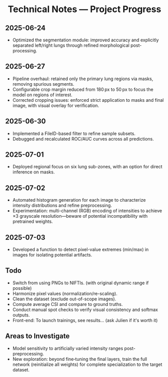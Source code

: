 <div align="center">

# Technical Notes — Project Progress

</div>

## 2025-06-24

- Optimized the segmentation module: improved accuracy and explicitly separated left/right lungs through refined morphological post-processing.

## 2025-06-27

- Pipeline overhaul: retained only the primary lung regions via masks, removing spurious segments.
- Configurable crop margin reduced from 180 px to 50 px to focus the model on regions of interest.
- Corrected cropping issues: enforced strict application to masks and final image, with visual overlay for verification.

## 2025-06-30

- Implemented a FileID-based filter to refine sample subsets.
- Debugged and recalculated ROC/AUC curves across all predictions.

## 2025-07-01

- Deployed regional focus on six lung sub-zones, with an option for direct inference on masks.

## 2025-07-02

- Automated histogram generation for each image to characterize intensity distributions and refine preprocessing.
- Experimentation: multi-channel (RGB) encoding of intensities to achieve ×3 grayscale resolution—beware of potential incompatibility with pretrained weights.

## 2025-07-03

- Developed a function to detect pixel-value extremes (min/max) in images for isolating potential artifacts.

## Todo

- Switch from using PNGs to NIFTIs. (with original dynamic range if possible)
- Harmonize pixel values (normalization/re-scaling).
- Clean the dataset (exclude out-of-scope images).
- Compute average CSI and compare to ground truths.
- Conduct manual spot checks to verify visual consistency and softmax outputs.
- Front-end: To launch trainings, see results... (ask Julien if it's worth it)

## Areas to Investigate

- Model sensitivity to artificially varied intensity ranges post-preprocessing.
- New exploration: beyond fine‑tuning the final layers, train the full network (reinitialize all weights) for complete specialization to the target dataset.
